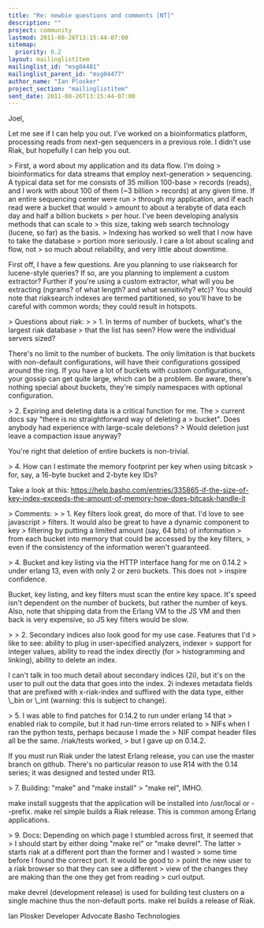```yaml
---
title: "Re: newbie questions and comments [NT]"
description: ""
project: community
lastmod: 2011-08-26T13:15:44-07:00
sitemap:
  priority: 0.2
layout: mailinglistitem
mailinglist_id: "msg04481"
mailinglist_parent_id: "msg04477"
author_name: "Ian Plosker"
project_section: "mailinglistitem"
sent_date: 2011-08-26T13:15:44-07:00
---
```



Joel,

Let me see if I can help you out. I've worked on a bioinformatics platform, 
processing reads from next-gen sequencers in a previous role. I didn't use 
Riak, but hopefully I can help you out.

&gt; First, a word about my application and its data flow. I'm doing
&gt; bioinformatics for data streams that employ next-generation
&gt; sequencing. A typical data set for me consists of 35 million 100-base
&gt; records (reads), and I work with about 100 of them (~3 billion
&gt; records) at any given time. If an entire sequencing center were run
&gt; through my application, and if each read were a bucket that would
&gt; amount to about a terabyte of data each day and half a billion buckets
&gt; per hour. I've been developing analysis methods that can scale to
&gt; this size, taking web search technology (lucene, so far) as the basis.
&gt; Indexing has worked so well that I now have to take the database
&gt; portion more seriously. I care a lot about scaling and flow, not
&gt; so much about reliability, and very little about downtime.

First off, I have a few questions. Are you planning to use riaksearch for 
lucene-style queries? If so, are you planning to implement a custom extractor? 
Further if you're using a custom extractor, what will you be extracting 
(ngrams? of what length? and what sensitivity? etc)? You should note that 
riaksearch indexes are termed partitioned, so you'll have to be careful with 
common words; they could result in hotspots.

&gt; Questions about riak:
&gt; 
&gt; 1. In terms of number of buckets, what's the largest riak database
&gt; that the list has seen? How were the individual servers sized?

There's no limit to the number of buckets. The only limitation is that buckets 
with non-default configurations, will have their configurations gossiped around 
the ring. If you have a lot of buckets with custom configurations, your gossip 
can get quite large, which can be a problem. Be aware, there's nothing special 
about buckets, they're simply namespaces with optional configuration.

&gt; 2. Expiring and deleting data is a critical function for me. The
&gt; current docs say "there is no straightforward way of deleting a
&gt; bucket". Does anybody had experience with large-scale deletions?
&gt; Would deletion just leave a compaction issue anyway?

You're right that deletion of entire buckets is non-trivial.

&gt; 4. How can I estimate the memory footprint per key when using bitcask
&gt; for, say, a 16-byte bucket and 2-byte key IDs?

Take a look at this: 
https://help.basho.com/entries/335865-if-the-size-of-key-index-exceeds-the-amount-of-memory-how-does-bitcask-handle-it

&gt; Comments:
&gt; 
&gt; 1. Key filters look great, do more of that. I'd love to see javascript
&gt; filters. It would also be great to have a dynamic component to key
&gt; filtering by putting a limited amount (say, 64 bits) of information
&gt; from each bucket into memory that could be accessed by the key filters,
&gt; even if the consistency of the information weren't guaranteed.

&gt; 4. Bucket and key listing via the HTTP interface hang for me on 0.14.2
&gt; under erlang 13, even with only 2 or zero buckets. This does not
&gt; inspire confidence.

Bucket, key listing, and key filters must scan the entire key space. It's speed 
isn't dependent on the number of buckets, but rather the number of keys. Also, 
note that shipping data from the Erlang VM to the JS VM and then back is very 
expensive, so JS key filters would be slow.

&gt; 
&gt; 2. Secondary indices also look good for my use case. Features that I'd
&gt; like to see: ability to plug in user-specified analyzers, indexer
&gt; support for integer values, ability to read the index directly (for
&gt; histogramming and linking), ability to delete an index.

I can't talk in too much detail about secondary indices (2i), but it's on the 
user to pull out the data that goes into the index. 2i indexes metadata fields 
that are prefixed with x-riak-index and suffixed with the data type, either 
\\_bin or \\_int (warning: this is subject to change). 

&gt; 5. I was able to find patches for 0.14.2 to run under erlang 14 that
&gt; enabled riak to compile, but it had run-time errors related to
&gt; NIFs when I ran the python tests, perhaps because I made the
&gt; NIF compat header files all be the same. /riak/tests worked,
&gt; but I gave up on 0.14.2.

If you must run Riak under the latest Erlang release, you can use the master 
branch on github. There's no particular reason to use R14 with the 0.14 series; 
it was designed and tested under R13.

&gt; 7. Building: "make" and "make install" &gt; "make rel", IMHO.

make install suggests that the application will be installed into /usr/local or 
--prefix. make rel simple builds a Riak release. This is common among Erlang 
applications.

&gt; 9. Docs: Depending on which page I stumbled across first, it seemed that
&gt; I should start by either doing "make rel" or "make devrel". The latter
&gt; starts riak at a different port than the former and I wasted
&gt; some time before I found the correct port. It would be good to
&gt; point the new user to a riak browser so that they can see a different
&gt; view of the changes they are making than the one they get from reading
&gt; curl output.

make devrel (development release) is used for building test clusters on a 
single machine thus the non-default ports. make rel builds a release of Riak.

Ian Plosker
Developer Advocate
Basho Technologies

